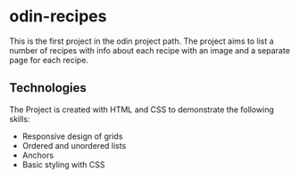 # odin-recipes
This is the first project in the odin project path.
The project aims to list a number of recipes with info about each recipe with an image and a separate page for each recipe.

## Technologies
The Project is created with HTML and CSS to demonstrate the following skills:
* Responsive design of grids
* Ordered and unordered lists 
* Anchors
* Basic styling with CSS
